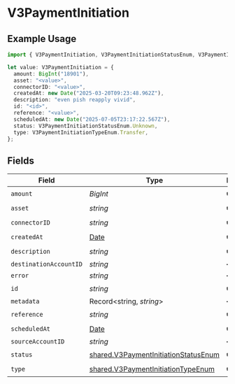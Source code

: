 # V3PaymentInitiation

## Example Usage

```typescript
import { V3PaymentInitiation, V3PaymentInitiationStatusEnum, V3PaymentInitiationTypeEnum } from "@formance/formance-sdk/sdk/models/shared";

let value: V3PaymentInitiation = {
  amount: BigInt("18901"),
  asset: "<value>",
  connectorID: "<value>",
  createdAt: new Date("2025-03-20T09:23:48.962Z"),
  description: "even pish reapply vivid",
  id: "<id>",
  reference: "<value>",
  scheduledAt: new Date("2025-07-05T23:17:22.567Z"),
  status: V3PaymentInitiationStatusEnum.Unknown,
  type: V3PaymentInitiationTypeEnum.Transfer,
};
```

## Fields

| Field                                                                                               | Type                                                                                                | Required                                                                                            | Description                                                                                         |
| --------------------------------------------------------------------------------------------------- | --------------------------------------------------------------------------------------------------- | --------------------------------------------------------------------------------------------------- | --------------------------------------------------------------------------------------------------- |
| `amount`                                                                                            | *BigInt*                                                                                            | :heavy_check_mark:                                                                                  | N/A                                                                                                 |
| `asset`                                                                                             | *string*                                                                                            | :heavy_check_mark:                                                                                  | N/A                                                                                                 |
| `connectorID`                                                                                       | *string*                                                                                            | :heavy_check_mark:                                                                                  | N/A                                                                                                 |
| `createdAt`                                                                                         | [Date](https://developer.mozilla.org/en-US/docs/Web/JavaScript/Reference/Global_Objects/Date)       | :heavy_check_mark:                                                                                  | N/A                                                                                                 |
| `description`                                                                                       | *string*                                                                                            | :heavy_check_mark:                                                                                  | N/A                                                                                                 |
| `destinationAccountID`                                                                              | *string*                                                                                            | :heavy_minus_sign:                                                                                  | N/A                                                                                                 |
| `error`                                                                                             | *string*                                                                                            | :heavy_minus_sign:                                                                                  | N/A                                                                                                 |
| `id`                                                                                                | *string*                                                                                            | :heavy_check_mark:                                                                                  | N/A                                                                                                 |
| `metadata`                                                                                          | Record<string, *string*>                                                                            | :heavy_minus_sign:                                                                                  | N/A                                                                                                 |
| `reference`                                                                                         | *string*                                                                                            | :heavy_check_mark:                                                                                  | N/A                                                                                                 |
| `scheduledAt`                                                                                       | [Date](https://developer.mozilla.org/en-US/docs/Web/JavaScript/Reference/Global_Objects/Date)       | :heavy_check_mark:                                                                                  | N/A                                                                                                 |
| `sourceAccountID`                                                                                   | *string*                                                                                            | :heavy_minus_sign:                                                                                  | N/A                                                                                                 |
| `status`                                                                                            | [shared.V3PaymentInitiationStatusEnum](../../../sdk/models/shared/v3paymentinitiationstatusenum.md) | :heavy_check_mark:                                                                                  | N/A                                                                                                 |
| `type`                                                                                              | [shared.V3PaymentInitiationTypeEnum](../../../sdk/models/shared/v3paymentinitiationtypeenum.md)     | :heavy_check_mark:                                                                                  | N/A                                                                                                 |